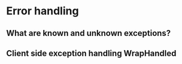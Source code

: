 # Error handling

## What are known and unknown exceptions?

## Client side exception handling WrapHandled
